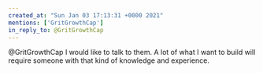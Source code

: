 ```yaml
---
created_at: "Sun Jan 03 17:13:31 +0000 2021"
mentions: ['GritGrowthCap']
in_reply_to: @GritGrowthCap
---
```


@GritGrowthCap I would like to talk to them. A lot of what I want to build will require someone with that kind of knowledge and experience.